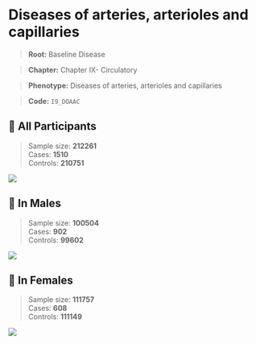 # Diseases of arteries, arterioles and capillaries

> **Root:** Baseline Disease  

> **Chapter:** Chapter IX- Circulatory  

> **Phenotype:** Diseases of arteries, arterioles and capillaries  

> **Code:** `I9_DOAAC`

## 🧪 All Participants  
> Sample size: **212261**  
> Cases: **1510**  
> Controls: **210751**
<img src="/Disease/Figures/ALL/Baseline/I9_DOAAC.png"/>
<CsvTable src="/public/Disease/Data/ALL/Baseline/LG_I9_DOAAC.csv" label="🔍 View full results" />

## 👨 In Males  
> Sample size: **100504**  
> Cases: **902**  
> Controls: **99602**
<img src="/Disease/Figures/Male/Baseline/I9_DOAAC.png"/>
<CsvTable src="/public/Disease/Data/Male/Baseline/LG_I9_DOAAC.csv" label="🔍 View full results" />

## 👩 In Females  
> Sample size: **111757**  
> Cases: **608**  
> Controls: **111149**
<img src="/Disease/Figures/Female/Baseline/I9_DOAAC.png"/>
<CsvTable src="/public/Disease/Data/Female/Baseline/LG_I9_DOAAC.csv" label="🔍 View full results" />
